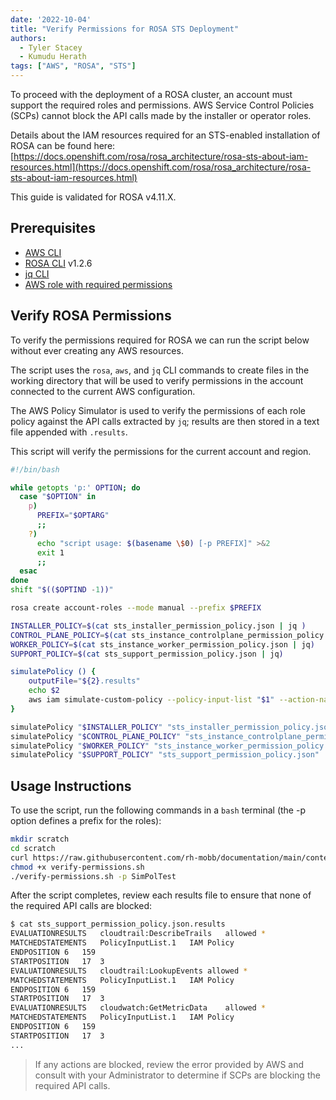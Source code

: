 ```yaml
---
date: '2022-10-04'
title: "Verify Permissions for ROSA STS Deployment"
authors:
  - Tyler Stacey
  - Kumudu Herath
tags: ["AWS", "ROSA", "STS"]
---
```


To proceed with the deployment of a ROSA cluster, an account must support the required roles and permissions. AWS Service Control Policies (SCPs) cannot block the API calls made by the installer or operator roles.

Details about the IAM resources required for an STS-enabled installation of ROSA can be found here: [https://docs.openshift.com/rosa/rosa_architecture/rosa-sts-about-iam-resources.html](https://docs.openshift.com/rosa/rosa_architecture/rosa-sts-about-iam-resources.html)

This guide is validated for ROSA v4.11.X.

## Prerequisites

- [AWS CLI](https://docs.aws.amazon.com/cli/latest/userguide/install-cliv2.html)
- [ROSA CLI](https://github.com/openshift/rosa/releases/tag/v1.2.6) v1.2.6
- [jq CLI](https://stedolan.github.io/jq/)
- [AWS role with required permissions](https://docs.aws.amazon.com/IAM/latest/UserGuide/access_policies_testing-policies.html)

## Verify ROSA Permissions

To verify the permissions required for ROSA we can run the script below without ever creating any AWS resources.

The script uses the `rosa`, `aws`, and `jq` CLI commands to create files in the working directory that will be used to verify permissions in the account connected to the current AWS configuration.

The AWS Policy Simulator is used to verify the permissions of each role policy against the API calls extracted by `jq`; results are then stored in a text file appended with `.results`.

This script will verify the permissions for the current account and region.

```bash
#!/bin/bash

while getopts 'p:' OPTION; do
  case "$OPTION" in
    p)
      PREFIX="$OPTARG"
      ;;
    ?)
      echo "script usage: $(basename \$0) [-p PREFIX]" >&2
      exit 1
      ;;
  esac
done
shift "$(($OPTIND -1))"

rosa create account-roles --mode manual --prefix $PREFIX

INSTALLER_POLICY=$(cat sts_installer_permission_policy.json | jq )
CONTROL_PLANE_POLICY=$(cat sts_instance_controlplane_permission_policy.json | jq)
WORKER_POLICY=$(cat sts_instance_worker_permission_policy.json | jq)
SUPPORT_POLICY=$(cat sts_support_permission_policy.json | jq)

simulatePolicy () {
    outputFile="${2}.results"
    echo $2
    aws iam simulate-custom-policy --policy-input-list "$1" --action-names $(jq '.Statement | map(select(.Effect == "Allow"))[].Action | if type == "string" then . else .[] end' "$2" -r) --output text > $outputFile
}

simulatePolicy "$INSTALLER_POLICY" "sts_installer_permission_policy.json"
simulatePolicy "$CONTROL_PLANE_POLICY" "sts_instance_controlplane_permission_policy.json"
simulatePolicy "$WORKER_POLICY" "sts_instance_worker_permission_policy.json"
simulatePolicy "$SUPPORT_POLICY" "sts_support_permission_policy.json"
```

## Usage Instructions

To use the script, run the following commands in a `bash` terminal (the -p option defines a prefix for the roles):

```bash
mkdir scratch
cd scratch
curl https://raw.githubusercontent.com/rh-mobb/documentation/main/content/docs/rosa/verify-permissions/verify-permissions.sh --output verify-permissions.sh
chmod +x verify-permissions.sh
./verify-permissions.sh -p SimPolTest
```

After the script completes, review each results file to ensure that none of the required API calls are blocked:

```bash
$ cat sts_support_permission_policy.json.results
EVALUATIONRESULTS	cloudtrail:DescribeTrails	allowed	*
MATCHEDSTATEMENTS	PolicyInputList.1	IAM Policy
ENDPOSITION	6	159
STARTPOSITION	17	3
EVALUATIONRESULTS	cloudtrail:LookupEvents	allowed	*
MATCHEDSTATEMENTS	PolicyInputList.1	IAM Policy
ENDPOSITION	6	159
STARTPOSITION	17	3
EVALUATIONRESULTS	cloudwatch:GetMetricData	allowed	*
MATCHEDSTATEMENTS	PolicyInputList.1	IAM Policy
ENDPOSITION	6	159
STARTPOSITION	17	3
...
```

> If any actions are blocked, review the error provided by AWS and consult with your Administrator to determine if SCPs are blocking the required API calls.


